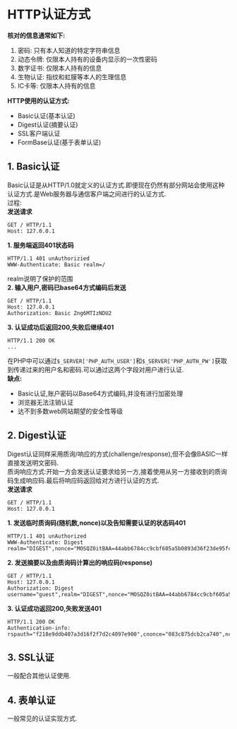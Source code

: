 # HTTP认证方式  
**核对的信息通常如下:**  
1. 密码: 只有本人知道的特定字符串信息
2. 动态令牌: 仅限本人持有的设备内显示的一次性密码
3. 数字证书: 仅限本人持有的信息
4. 生物认证: 指纹和虹膜等本人的生理信息
5. IC卡等: 仅限本人持有的信息  

**HTTP使用的认证方式:**  
- Basic认证(基本认证)  
- Digest认证(摘要认证)  
- SSL客户端认证  
- FormBase认证(基于表单认证)  
## 1. Basic认证  
Basic认证是从HTTP/1.0就定义的认证方式.即便现在仍然有部分网站会使用这种认证方式.是Web服务器与通信客户端之间进行的认证方式.  
过程:  
**发送请求**
```
GET / HTTP/1.1
Host: 127.0.0.1  
```
**1. 服务端返回401状态码**  
```
HTTP/1.1 401 unAuthorizied
WWW-Authenticate: Basic realm=/
```
realm说明了保护的范围  
**2. 输入用户,密码已base64方式编码后发送**
```
GET / HTTP/1.1
Host: 127.0.0.1
Authorization: Basic Zng6MTIzNDU2
```
**3. 认证成功后返回200,失败后继续401**
```
HTTP/1.1 200 OK
...
```
在PHP中可以通过`$_SERVER['PHP_AUTH_USER']`和`$_SERVER['PHP_AUTH_PW']`获取到传递过来的用户名和密码.可以通过这两个字段对用户进行认证.  
**缺点:**  
- Basic认证,账户密码以Base64方式编码,并没有进行加密处理  
- 浏览器无法注销认证  
- 达不到多数web网站期望的安全性等级  
## 2. Digest认证  
Digest认证同样采用质询/响应的方式(challenge/response),但不会像BASIC一样直接发送明文密码.  
质询响应方式:开始一方会发送认证要求给另一方,接着使用从另一方接收到的质询码生成响应码.最后将响应码返回给对方进行认证的方式.  
**发送请求**  
```
GET / HTTP/1.1
Host: 127.0.0.1
```
**1. 发送临时质询码(随机数,nonce)以及告知需要认证的状态码401**
```
HTTP/1.1 401 unAuthorized
WWW-Authenticate: Digest realm="DIGEST",nonce="MOSQZ0itBAA=44abb6784cc9cbf605a5b0893d36f23de95fcff",algorithm=MD5,qop="auth"
```
**2. 发送摘要以及由质询码计算出的响应码(response)**  
```
GET / HTTP/1.1
Host: 127.0.0.1
Authorization: Digest username="guest",realm="DIGEST",nonce="MOSQZ0itBAA=44abb6784cc9cbf605a5b0893d36f23de95fcff",uri="/",algorithm=MD5,response="df56389ba3f7c52e9d7551115d67472f",qop=auth,nc=00000001,cnonce="082c875dcb2ca740"
```
**3. 认证成功返回200,失败发送401**
```
HTTP/1.1 200 OK
Authentication-info: rspauth="f218e9ddb407a3d16f2f7d2c4097e900",cnonce="083c875dcb2ca740",nc=00000001,qop=auth
```
## 3. SSL认证
一般配合其他认证使用.  
## 4. 表单认证
一般常见的认证实现方式.  
